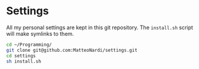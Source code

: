 
# Settings

All my personal settings are kept in this git repository.
The `install.sh` script will make symlinks to them.

```bash
cd ~/Programming/
git clone git@github.com:MatteoNardi/settings.git
cd settings
sh install.sh
```


